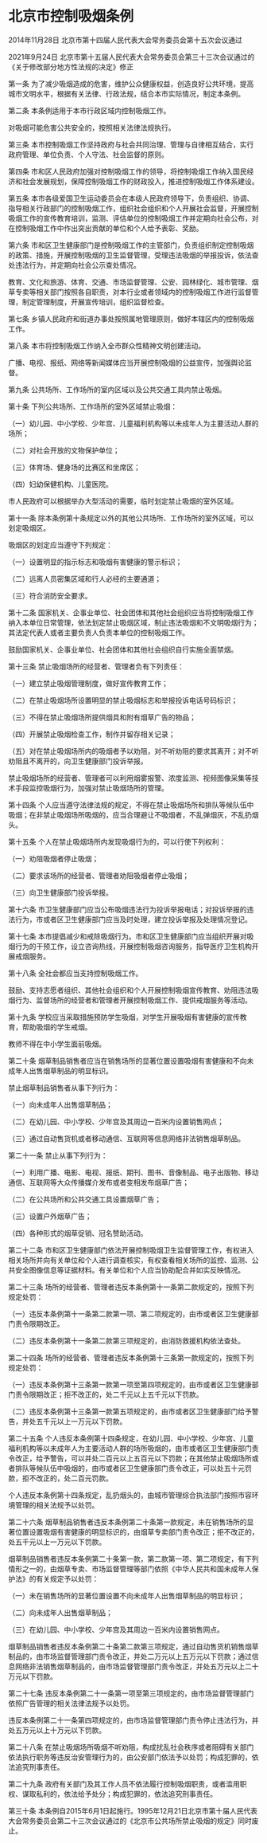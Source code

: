 # 北京市控制吸烟条例

2014年11月28日 北京市第十四届人民代表大会常务委员会第十五次会议通过

2021年9月24日 北京市第十五届人民代表大会常务委员会第三十三次会议通过的《关于修改部分地方性法规的决定》修正

<!-- INFO END -->

第一条 为了减少吸烟造成的危害，维护公众健康权益，创造良好公共环境，提高城市文明水平，根据有关法律、行政法规，结合本市实际情况，制定本条例。

第二条 本条例适用于本市行政区域内控制吸烟工作。

对吸烟可能危害公共安全的，按照相关法律法规执行。

第三条 本市控制吸烟工作坚持政府与社会共同治理、管理与自律相互结合，实行政府管理、单位负责、个人守法、社会监督的原则。

第四条 市和区人民政府加强对控制吸烟工作的领导，将控制吸烟工作纳入国民经济和社会发展规划，保障控制吸烟工作的财政投入，推进控制吸烟工作体系建设。

第五条 本市各级爱国卫生运动委员会在本级人民政府领导下，负责组织、协调、指导相关行政部门的控制吸烟工作，组织社会组织和个人开展社会监督，开展控制吸烟工作的宣传教育培训，监测、评估单位的控制吸烟工作并定期向社会公布，对在控制吸烟工作中作出突出贡献的单位和个人给予表彰、奖励。

第六条 市和区卫生健康部门是控制吸烟工作的主管部门，负责组织制定控制吸烟的政策、措施，开展控制吸烟的卫生监督管理，受理违法吸烟的举报投诉，依法查处违法行为，并定期向社会公示查处情况。

教育、文化和旅游、体育、交通、市场监督管理、公安、园林绿化、城市管理、烟草专卖等相关部门按照各自职责，对本行业或者领域内的控制吸烟工作进行监督管理，制定管理制度，开展宣传培训，组织监督检查。

第七条 乡镇人民政府和街道办事处按照属地管理原则，做好本辖区内的控制吸烟工作。

第八条 本市将控制吸烟工作纳入全市群众性精神文明创建活动。

广播、电视、报纸、网络等新闻媒体应当开展控制吸烟的公益宣传，加强舆论监督。

第九条 公共场所、工作场所的室内区域以及公共交通工具内禁止吸烟。

第十条 下列公共场所、工作场所的室外区域禁止吸烟：

（一）幼儿园、中小学校、少年宫、儿童福利机构等以未成年人为主要活动人群的场所；

（二）对社会开放的文物保护单位；

（三）体育场、健身场的比赛区和坐席区；

（四）妇幼保健机构、儿童医院。

市人民政府可以根据举办大型活动的需要，临时划定禁止吸烟的室外区域。

第十一条 除本条例第十条规定以外的其他公共场所、工作场所的室外区域，可以划定吸烟区。

吸烟区的划定应当遵守下列规定：

（一）设置明显的指示标志和吸烟有害健康的警示标识；

（二）远离人员密集区域和行人必经的主要通道；

（三）符合消防安全要求。

第十二条 国家机关、企事业单位、社会团体和其他社会组织应当将控制吸烟工作纳入本单位日常管理，依法划定禁止吸烟区域，制止违法吸烟和不文明吸烟行为；其法定代表人或者主要负责人负责本单位的控制吸烟工作。

鼓励国家机关、企事业单位、社会团体和其他社会组织自行实施全面禁烟。

第十三条 禁止吸烟场所的经营者、管理者负有下列责任：

（一）建立禁止吸烟管理制度，做好宣传教育工作；

（二）在禁止吸烟场所设置明显的禁止吸烟标志和举报投诉电话号码标识；

（三）不得在禁止吸烟场所提供烟具和附有烟草广告的物品；

（四）开展禁止吸烟检查工作，制作并留存相关记录；

（五）对在禁止吸烟场所内的吸烟者予以劝阻，对不听劝阻的要求其离开；对不听劝阻且不离开的，向卫生健康部门投诉举报。

禁止吸烟场所的经营者、管理者可以利用烟雾报警、浓度监测、视频图像采集等技术手段监控吸烟行为，加强对禁止吸烟场所的管理。

第十四条 个人应当遵守法律法规的规定，不得在禁止吸烟场所和排队等候队伍中吸烟；在非禁止吸烟场所吸烟的，应当合理避让不吸烟者，不乱弹烟灰，不乱扔烟头。

第十五条 个人在禁止吸烟场所内发现吸烟行为的，可以行使下列权利：

（一）劝阻吸烟者停止吸烟；

（二）要求该场所的经营者、管理者劝阻吸烟者停止吸烟；

（三）向卫生健康部门投诉举报。

第十六条 市卫生健康部门应当公布吸烟违法行为投诉举报电话；对投诉举报的违法行为，市或者区卫生健康部门应当及时处理，建立投诉举报及处理情况登记。

第十七条 本市提倡减少和戒除吸烟行为。市和区卫生健康部门应当组织开展对吸烟行为的干预工作，设立咨询热线，开展控制吸烟咨询服务，指导医疗卫生机构开展戒烟服务。

第十八条 全社会都应当支持控制吸烟工作。

鼓励、支持志愿者组织、其他社会组织和个人开展控制吸烟宣传教育、劝阻违法吸烟行为、监督场所的经营者和管理者开展控制吸烟工作、提供戒烟服务等活动。

第十九条 学校应当采取措施预防学生吸烟，对学生开展吸烟有害健康的宣传教育，帮助吸烟的学生戒烟。

教师不得在中小学生面前吸烟。

第二十条 烟草制品销售者应当在销售场所的显著位置设置吸烟有害健康和不向未成年人出售烟草制品的明显标识。

禁止烟草制品销售者从事下列行为：

（一）向未成年人出售烟草制品；

（二）在幼儿园、中小学校、少年宫及其周边一百米内设置销售网点；

（三）通过自动售货机或者移动通信、互联网等信息网络非法销售烟草制品。

第二十一条 禁止从事下列行为：

（一）利用广播、电影、电视、报纸、期刊、图书、音像制品、电子出版物、移动通信、互联网等大众传播媒介发布或者变相发布烟草广告；

（二）在公共场所和公共交通工具设置烟草广告；

（三）设置户外烟草广告；

（四）各种形式的烟草促销、冠名赞助活动。

第二十二条 市和区卫生健康部门依法开展控制吸烟卫生监督管理工作，有权进入相关场所并向有关单位和个人进行调查核实，有权查看相关场所的监控、监测、公共安全图像信息等证据材料。有关单位和个人应当协助配合并如实反映情况。

第二十三条 场所的经营者、管理者违反本条例第十一条第二款规定的，按照下列规定处罚：

（一）违反本条例第十一条第二款第一项、第二项规定的，由市或者区卫生健康部门责令限期改正。

（二）违反本条例第十一条第二款第三项规定的，由消防救援机构依法查处。

第二十四条 场所的经营者、管理者违反本条例第十三条第一款规定的，按照下列规定处罚：

（一）违反本条例第十三条第一款第一项至第四项规定的，由市或者区卫生健康部门责令限期改正；拒不改正的，处二千元以上五千元以下罚款。

（二）违反本条例第十三条第一款第五项规定的，由市或者区卫生健康部门给予警告，并处五千元以上一万元以下罚款。

第二十五条 个人违反本条例第十四条规定，在幼儿园、中小学校、少年宫、儿童福利机构等以未成年人为主要活动人群的场所吸烟的，由市或者区卫生健康部门责令改正，给予警告，可以并处二百元以上五百元以下罚款；在其他禁止吸烟场所或者排队等候队伍中吸烟的，由市或者区卫生健康部门责令改正，可以处五十元罚款，拒不改正的，处二百元罚款。

个人违反本条例第十四条规定，乱扔烟头的，由城市管理综合执法部门按照市容环境管理的相关法规予以处罚。

第二十六条 烟草制品销售者违反本条例第二十条第一款规定，未在销售场所的显著位置设置吸烟有害健康的明显标识的，由烟草专卖部门责令改正；拒不改正的，处五千元以上一万元以下罚款。

烟草制品销售者违反本条例第二十条第一款，第二款第一项、第二项规定，有下列情形之一的，由烟草专卖、市场监督管理等部门依照《中华人民共和国未成年人保护法》的有关规定予以处罚：

（一）未在销售场所的显著位置设置不向未成年人出售烟草制品的明显标识；

（二）向未成年人出售烟草制品；

（三）在幼儿园、中小学校、少年宫及其周边一百米内设置销售网点。

烟草制品销售者违反本条例第二十条第二款第三项规定，通过自动售货机销售烟草制品的，由市场监督管理部门责令改正，并处二万元以上五万元以下罚款；通过信息网络非法销售烟草制品的，由市场监督管理部门责令改正，并处五万元以上二十万元以下罚款。

第二十七条 违反本条例第二十一条第一项至第三项规定的，由市场监督管理部门依照广告管理的相关法律法规予以处罚。

违反本条例第二十一条第四项规定的，由市场监督管理部门责令停止违法行为，并处五万元以上十万元以下罚款。

第二十八条 在禁止吸烟场所吸烟不听劝阻，构成扰乱社会秩序或者阻碍有关部门依法执行职务等违反治安管理行为的，由公安部门依法予以处罚；构成犯罪的，依法追究刑事责任。

第二十九条 政府有关部门及其工作人员不依法履行控制吸烟职责，或者滥用职权、谋取私利的，依法给予处分；构成犯罪的，依法追究刑事责任。

第三十条 本条例自2015年6月1日起施行。1995年12月21日北京市第十届人民代表大会常务委员会第二十三次会议通过的《北京市公共场所禁止吸烟的规定》同时废止。